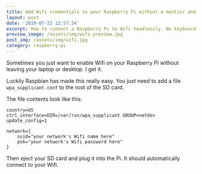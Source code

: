 ```yaml
---
title: Add Wifi credentials to your Raspberry Pi without a montior and keyboard
layout: post
date: '2019-07-22 12:57:34'
excerpt: How to connect a Raspberry Pi to Wifi headlessly. No keyboard or mouse required.
preview_image: /assets/img/wifi-preview.jpg
post_img: /assets/img/wifi.jpg
category: raspberry-pi
---
```


Sometimes you just want to enable Wifi on your Raspberry Pi without leaving your laptop or desktop. I get it.

Luckily Raspbian has made this really easy. You just need to add a file `wpa_supplicant.conf` to the root of the SD card.

The file contents look like this:

```
country=US
ctrl_interface=DIR=/var/run/wpa_supplicant GROUP=netdev
update_config=1

network={
    ssid="your network's Wifi name here"
    psk="your network's Wifi password here"
}
```

Then eject your SD card and plug it into the Pi. It should automatically connect to your Wifi.
